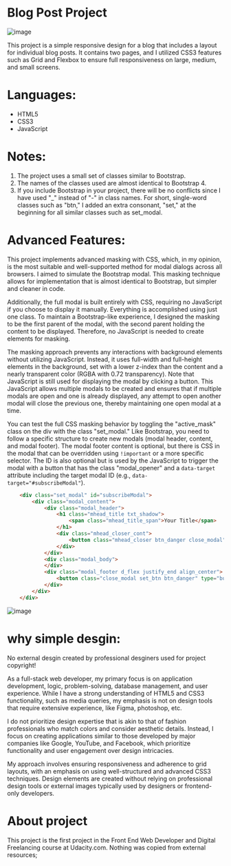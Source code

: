 # Blog Post Project

![image](https://github.com/user-attachments/assets/a76051dc-16ed-422b-a4be-9920ef7baaa5)

This project is a simple responsive design for a blog that includes a layout for individual blog posts. It contains two pages, and I utilized CSS3 features such as Grid and Flexbox to ensure full responsiveness on large, medium, and small screens.

# Languages:
* HTML5
* CSS3
* JavaScript

# Notes:
1. The project uses a small set of classes similar to Bootstrap.
2. The names of the classes used are almost identical to Bootstrap 4.
3. If you include Bootstrap in your project, there will be no conflicts since I have used "_" instead of "-" in class names. For short, single-word classes such as "btn," I added an extra consonant, "set," at the beginning for all similar classes such as set_modal.


# Advanced Features:
This project implements advanced masking with CSS, which, in my opinion, is the most suitable and well-supported method for modal dialogs across all browsers. I aimed to simulate the Bootstrap modal. This masking technique allows for implementation that is almost identical to Bootstrap, but simpler and cleaner in code.

Additionally, the full modal is built entirely with CSS, requiring no JavaScript if you choose to display it manually. Everything is accomplished using just one class. To maintain a Bootstrap-like experience, I designed the masking to be the first parent of the modal, with the second parent holding the content to be displayed. Therefore, no JavaScript is needed to create elements for masking.

The masking approach prevents any interactions with background elements without utilizing JavaScript. Instead, it uses full-width and full-height elements in the background, set with a lower z-index than the content and a nearly transparent color (RGBA with 0.72 transparency). Note that JavaScript is still used for displaying the modal by clicking a button. This JavaScript allows multiple modals to be created and ensures that if multiple modals are open and one is already displayed, any attempt to open another modal will close the previous one, thereby maintaining one open modal at a time.

You can test the full CSS masking behavior by toggling the "active_mask" class on the div with the class "set_modal." Like Bootstrap, you need to follow a specific structure to create new modals (modal header, content, and modal footer). The modal footer content is optional, but there is CSS in the modal that can be overridden using `!important` or a more specific selector. The ID is also optional but is used by the JavaScript to trigger the modal with a button that has the class "modal_opener" and a `data-target` attribute including the target modal ID (e.g., `data-target="#subscribeModal"`).


```html
    <div class="set_modal" id="subscribeModal">
        <div class="modal_content">
            <div class="modal_header">
                <h1 class="mhead_title txt_shadow">
                    <span class="mhead_title_span">Your Title</span>
                </h1>
                <div class="mhead_closer_cont">
                    <button class="mhead_closer btn_danger close_modal"><i class="fa fa-close"></i></button>
                </div>
            </div>
            <div class="modal_body">
            </div>
            <div class="modal_footer d_flex justify_end align_center">
                <button class="close_modal set_btn btn_danger" type="button">Cancel</button>
            </div>
        </div>
    </div>
```

![image](https://github.com/user-attachments/assets/267bcc2f-b7b4-4a93-bc54-03d79669b36a)

# why simple desgin:
No external desgin created by professional desginers used for project copyright!

As a full-stack web developer, my primary focus is on application development, logic, problem-solving, database management, and user experience. While I have a strong understanding of HTML5 and CSS3 functionality, such as media queries, my emphasis is not on design tools that require extensive experience, like Figma, photoshop, etc.

I do not prioritize design expertise that is akin to that of fashion professionals who match colors and consider aesthetic details. Instead, I focus on creating applications similar to those developed by major companies like Google, YouTube, and Facebook, which prioritize functionality and user engagement over design intricacies.

My approach involves ensuring responsiveness and adherence to grid layouts, with an emphasis on using well-structured and advanced CSS3 techniques. Design elements are created without relying on professional design tools or external images typically used by designers or frontend-only developers.


# About project
This project is the first project in the Front End Web Developer and Digital Freelancing course at Udacity.com. Nothing was copied from external resources; 

